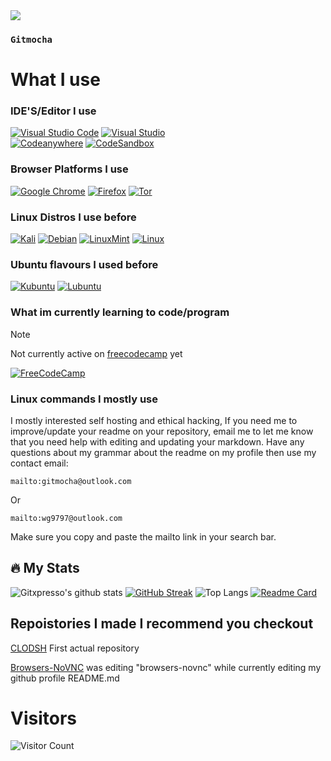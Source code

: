 
<!-- <div id= "header" align="left"">
	<img src="https://i.imgur.com/7fNjZUe.png] width="100px" align="left" />
</div> --> 

 <div id= "header" align="left"">
	<img src="https://i.imgur.com/7fNjZUe.png] width="100px" />
</div> 

### `Gitmocha`




                               

<!-- [![GitHub Workflow Status](https://img.shields.io/github/checks-status/gogs/gogs/main?logo=github&style=for-the-badge)](https://github.com/gogs/gogs/actions?query=branch%3Amain) this is here so i know how to add an reference link to img shield badges -->                                 
# What I use
### IDE'S/Editor I use
[![Visual Studio Code](https://img.shields.io/badge/Visual_Studio_Code-0078D4?style=for-the-badge&logo=visual%20studio%20code&logoColor=white)](https://code.visualstudio.com/) 
[![Visual Studio](https://img.shields.io/badge/Visual_Studio_Community-5C2D91?style=for-the-badge&logo=visual%20studio&logoColor=white)](https://code.visualstudio.com)  
[![Codeanywhere](https://img.shields.io/badge/Codeanywhere-7D4698?style=for-the-badge&logo=visual%20studio%20code&logoColor=white)](https://code.visualstudio.com/) 
[![CodeSandbox](https://img.shields.io/badge/Codesandbox-040404?style=for-the-badge&logo=codesandbox&logoColor=DBDBDB)](https://codesandbox.io)
### Browser Platforms I use
[![Google Chrome](https://img.shields.io/badge/Google%20Chrome-4285F4?style=for-the-badge&logo=GoogleChrome&logoColor=white)](https://chrome.com/)
[![Firefox](https://img.shields.io/badge/Firefox-FF7139?style=for-the-badge&logo=Firefox-Browser&logoColor=white)](https://firefox.com/)
[![Tor](https://img.shields.io/badge/Tor-7D4698?style=for-the-badge&logo=Tor-Browser&logoColor=white)](https://torproject.com/)
### Linux Distros I use before
[![Kali](https://img.shields.io/badge/Kali-268BEE?style=for-the-badge&logo=kalilinux&logoColor=white)](https://kali.org)
[![Debian](https://img.shields.io/badge/Debian-D70A53?style=for-the-badge&logo=debian&logoColor=white)](https://debian.org/)
[![LinuxMint](https://img.shields.io/badge/Linux_Mint-87CF3E?style=for-the-badge&logo=linux-mint&logoColor=white)](https://linuxmint.org/)
[![Linux](https://img.shields.io/badge/Linux-FCC624?style=for-the-badge&logo=linux&logoColor=black)](https://linux.org/)
### Ubuntu flavours I used before
[![Kubuntu](https://img.shields.io/badge/Kubuntu-0079C1?style=for-the-badge&logo=kubuntu&logoColor=white)](https://kubuntu.org/)
[![Lubuntu](https://img.shields.io/badge/Lubuntu-0068C8?style=for-the-badge&logo=lubuntu&logoColor=white)](https://lubuntu.org/)
### What im currently learning to code/program 
> [!NOTE]
> Not currently active on [freecodecamp](https://freecpdecamp.com/) yet

[![FreeCodeCamp](https://img.shields.io/badge/Freecodecamp-%23123.svg?&style=for-the-badge&logo=freecodecamp&logoColor=green)](https://freecodecamp.com)
### Linux commands I mostly use
I mostly interested self hosting and ethical hacking, If you need me to improve/update your readme on your repository, email me to let me know that you need help with editing and updating your markdown. Have any questions about my grammar about the readme on my profile then use my contact email: 
```
mailto:gitmocha@outlook.com
```
Or
```
mailto:wg9797@outlook.com
```
Make sure you copy and paste the mailto link in your search bar.
## 🔥 My Stats

![Gitxpresso's github stats](https://github-readme-stats.vercel.app/api?username=GitXpresso&show_icons=true&title_color=fff&icon_color=79ff97&text_color=9f9f9f&bg_color=151515) [![GitHub Streak](https://streak-stats.demolab.com?user=GitXpresso&theme=github-dark-blue)](https://git.io/streak-stats)
![Top Langs](https://github-readme-stats.vercel.app/api/top-langs/?username=GitXpresso&layout=compact)
[![Readme Card](https://github-readme-stats.vercel.app/api/pin/?username=GitXpresso&repo=CLODSH)](https://github.com/anuraghazra/github-readme-stats)

## Repoistories I made I recommend you checkout

[CLODSH](https://github.com/gitxpresso/clodsh/) First actual repository

[Browsers-NoVNC](https://github.com/gitxpresso/Browsers-NoVNC) was editing "browsers-novnc" while currently editing my github profile README.md
# Visitors
![Visitor Count](https://profile-counter.glitch.me/gitxpresso/count.svg)


<!--
**GitXpresso/GitXpresso** is a ✨ _special_ ✨ repository because its `README.md` (this file) appears on your GitHub profile.

Here are some ideas to get you started:

- 🔭 I’m currently working on ...
- 🌱 I’m currently learning ...
- 👯 I’m looking to collaborate on ...
- 🤔 I’m looking for help with ...
- 💬 Ask me about ...
- 📫 How to reach me: ...
- 😄 Pronouns: ...
- ⚡ Fun fact: ...
-->
